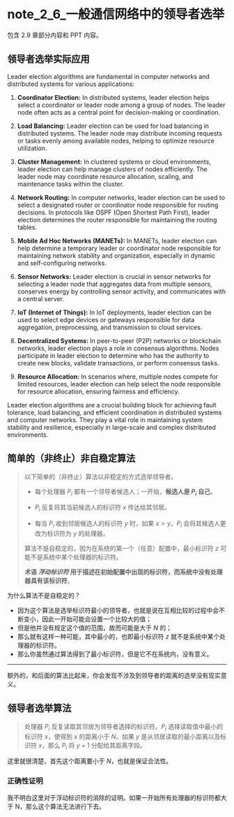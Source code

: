 # note_2_6_一般通信网络中的领导者选举

包含 2.9 章部分内容和 PPT 内容。

## 领导者选举实际应用

Leader election algorithms are fundamental in computer networks and distributed systems for various applications:

1. **Coordinator Election:** In distributed systems, leader election helps select a coordinator or leader node among a group of nodes. The leader node often acts as a central point for decision-making or coordination.

2. **Load Balancing:** Leader election can be used for load balancing in distributed systems. The leader node may distribute incoming requests or tasks evenly among available nodes, helping to optimize resource utilization.

3. **Cluster Management:** In clustered systems or cloud environments, leader election can help manage clusters of nodes efficiently. The leader node may coordinate resource allocation, scaling, and maintenance tasks within the cluster.

4. **Network Routing:** In computer networks, leader election can be used to select a designated router or coordinator node responsible for routing decisions. In protocols like OSPF (Open Shortest Path First), leader election determines the router responsible for maintaining the routing tables.

5. **Mobile Ad Hoc Networks (MANETs):** In MANETs, leader election can help determine a temporary leader or coordinator node responsible for maintaining network stability and organization, especially in dynamic and self-configuring networks.

6. **Sensor Networks:** Leader election is crucial in sensor networks for selecting a leader node that aggregates data from multiple sensors, conserves energy by controlling sensor activity, and communicates with a central server.

7. **IoT (Internet of Things):** In IoT deployments, leader election can be used to select edge devices or gateways responsible for data aggregation, preprocessing, and transmission to cloud services.

8. **Decentralized Systems:** In peer-to-peer (P2P) networks or blockchain networks, leader election plays a role in consensus algorithms. Nodes participate in leader election to determine who has the authority to create new blocks, validate transactions, or perform consensus tasks.

9. **Resource Allocation:** In scenarios where, multiple nodes compete for limited resources, leader election can help select the node responsible for resource allocation, ensuring fairness and efficiency.

Leader election algorithms are a crucial building block for achieving fault tolerance, load balancing, and efficient coordination in distributed systems and computer networks. They play a vital role in maintaining system stability and resilience, especially in large-scale and complex distributed environments.

## 简单的（非终止）非自稳定算法

> 以下简单的（非终止）算法以非稳定的方式选举领导者。
>
> - 每个处理器 $P_i$ 都有一个领导者候选人；一开始，**候选人是 $P_i$ 自己**。
>
> - $P_i$ 反复将其当前候选人的标识符 $x$ 传达给其邻居。
> - 每当 $P_i$ 收到邻居候选人的标识符 $y$ 时，如果 $x > y$，$P_i$ 会将其候选人更改为标识符为 $y$ 的处理器。
>
> 算法不是自稳定的，因为在系统的第一个（任意）配置中，最小标识符 $z$ 可能不是系统中某个处理器的标识符。
>
> **术语 *浮动标识符* 用于描述在初始配置中出现的标识符，而系统中没有处理器具有该标识符**。

为什么算法不是自稳定的？

- 因为这个算法是选举标识符最小的领导者，也就是说在互相比较的过程中会不断变小，因此一开始可能会设置一个比较大的值；
- 但是他并没有规定这个值的范围，故而可能是大于 $N$ 的；
- 那么就有这样一种可能，其中最小的，也即最小标识符 $z$ 就不是系统中某个处理器的标识符。
- 那么你虽然通过算法得到了最小标识符，但是它不在系统内，没有意义。

---

额外的，和后面的算法比起来，你会发现不涉及到领导者的距离的选举没有现实意义。

## 领导者选举算法

> 处理器 $P_i$ 反复读取其邻居为领导者选择的标识符。$P_i$ 选择读取值中最小的标识符 $x$，使得到 $x$ 的距离小于 $N$。如果 $y$ 是从邻居读取的最小距离以及标识符 $x$，那么 $P_i$ 将 $y+1$ 分配给其距离字段。

这里就很清楚，首先这个距离要小于 $N$，也就是保证合法性。

### 正确性证明

我不明白这里对于浮动标识符的消除的证明。如果一开始所有处理器的标识符都大于 N，那么这个算法无法进行下去。
